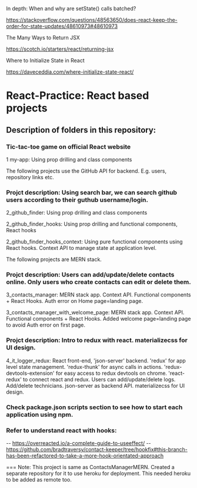 In depth: When and why are setState() calls batched?

https://stackoverflow.com/questions/48563650/does-react-keep-the-order-for-state-updates/48610973#48610973

The Many Ways to Return JSX

https://scotch.io/starters/react/returning-jsx

Where to Initialize State in React

https://daveceddia.com/where-initialize-state-react/

# React-Practice: React based projects

## Description of folders in this repository:

### Tic-tac-toe game on official React website

1 my-app: Using prop drilling and class components

The following projects use the GitHub API for backend. E.g. users, repository links etc.

### Projct description: Using search bar, we can search github users according to their guthub username/login.

2_github_finder: Using prop drilling and class components

2_github_finder_hooks: Using prop drilling and functional components, React hooks

2_github_finder_hooks_context: Using pure functional components using React hooks. Context API to manage state at application level.

The following projects are MERN stack. 

### Projct description: Users can add/update/delete contacts online. Only users who create contacts can edit or delete them.

3_contacts_manager: MERN stack app. Context API. Functional components + React Hooks. Auth error on Home page=landing page.

3_contacts_manager_with_welcome_page: MERN stack app. Context API. Functional components + React Hooks. Added welcome page=landing page to avoid Auth error on first page.

### Projct description: Intro to redux with react. materializecss for UI design.

4_it_logger_redux: React front-end, 'json-server' backend. 'redux' for app level state management. 'redux-thunk' for async calls in actions. 
'redux-devtools-extension' for easy access to redux devtools on chrome. 'react-redux' to connect react and redux. 
Users can add/update/delete logs. Add/delete technicians. json-server as backend API. materializecss for UI design.

### Check package.json scripts section to see how to start each application using npm.

### Refer to understand react with hooks:
-- https://overreacted.io/a-complete-guide-to-useeffect/
-- https://github.com/bradtraversy/contact-keeper/tree/hookfix#this-branch-has-been-refactored-to-take-a-more-hook-orientated-approach

===
Note: This project is same as ContactsManagerMERN. Created a separate repository for it to use heroku for deployment. This needed heroku to be added as remote too.
